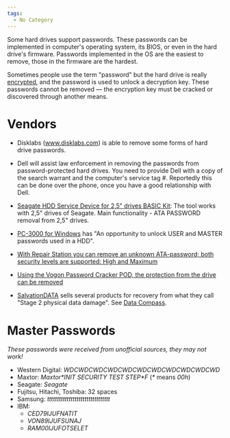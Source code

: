 ```yaml
---
tags:
  - No Category
---
```

Some hard drives support passwords. These passwords can be implemented
in computer's operating system, its BIOS, or even in the hard drive's
firmware. Passwords implemented in the OS are the easiest to remove,
those in the firmware are the hardest.

Sometimes people use the term "password" but the hard drive is really
[encrypted](full_disk_encryption.md), and the password is used
to unlock a decryption key. These passwords cannot be removed — the
encryption key must be cracked or discovered through another means.

# Vendors

- Disklabs (www.disklabs.com) is able to remove some forms of hard drive
  passwords.

<!-- -->

- Dell will assist law enforcement in removing the passwords from
  password-protected hard drives. You need to provide Dell with a copy
  of the search warrant and the computer's service tag \#. Reportedly
  this can be done over the phone, once you have a good relationship
  with Dell.

<!-- -->

- [Seagate HDD Service Device for 2,5" drives BASIC
  Kit](http://www.hdd.profesjonalnie.pl/to.php): The tool works with
  2,5" drives of Seagate. Main functionality - ATA PASSWORD removal from
  2,5" drives.

<!-- -->

- [PC-3000 for Windows](http://www.acelaboratory.com/pc3000.Express.php)
  has "An opportunity to unlock USER and MASTER passwords used in a
  HDD".

<!-- -->

- [With Repair Station you can remove an unknown ATA-password; both
  security levels are supported: High and
  Maximum](http://www.hdd-tools.com/products/rrs/)

<!-- -->

- [Using the Vogon Password Cracker POD, the protection from the drive
  can be
  removed](http://www.vogon-investigation.com/password-cracker-solution.htm)

<!-- -->

- [SalvationDATA](salvationdata.md) sells several products for
  recovery from what they call "Stage 2 physical data damage". See [Data
  Compass](data_compass.md).

# Master Passwords

*These passwords were received from unofficial sources, they may not
work!*

- Western Digital: *WDCWDCWDCWDCWDCWDCWDCWDCWDCWDCWD*
- Maxtor: *Maxtor\*INIT SECURITY TEST STEP\*F* (*\** means *00h*)
- Seagate: *Seagate*
- Fujitsu, Hitachi, Toshiba: 32 spaces
- Samsung: *tttttttttttttttttttttttttttttttt*
- IBM:
  - *CED79IJUFNATIT*
  - *VON89IJUFSUNAJ*
  - *RAM00IJUFOTSELET*